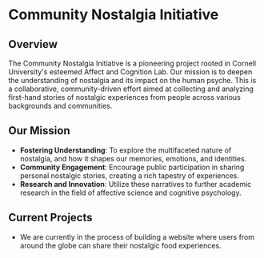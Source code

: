 # Community Nostalgia Initiative

## Overview
The Community Nostalgia Initiative is a pioneering project rooted in Cornell University's esteemed Affect and Cognition Lab. Our mission is to deepen the understanding of nostalgia and its impact on the human psyche. This is a collaborative, community-driven effort aimed at collecting and analyzing first-hand stories of nostalgic experiences from people across various backgrounds and communities.

## Our Mission
- **Fostering Understanding**: To explore the multifaceted nature of nostalgia, and how it shapes our memories, emotions, and identities.
- **Community Engagement**: Encourage public participation in sharing personal nostalgic stories, creating a rich tapestry of experiences.
- **Research and Innovation**: Utilize these narratives to further academic research in the field of affective science and cognitive psychology.
  
## Current Projects
- We are currently in the process of building a website where users from around the globe can share their nostalgic food experiences.
